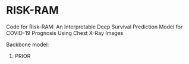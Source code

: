 # RISK-RAM

Code for Risk-RAM: An Interpretable Deep Survival Prediction Model for COVID-19 Prognosis Using Chest X-Ray Images

Backbone model:
1. PRIOR
